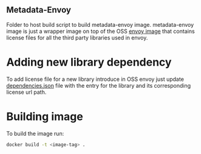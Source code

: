 ## Metadata-Envoy

Folder to host build script to build metadata-envoy image. metadata-envoy image
is just a wrapper image on top of the OSS [envoy image](https://github.com/envoyproxy/envoy)
that contains license files for all the third party libraries used in envoy.

# Adding new library dependency

To add license file for a new library introduce in OSS envoy just update [dependencies.json](./dependencies.json)
file with the entry for the library and its corresponding license url path.

# Building image

To build the image run:

```bash
docker build -t <image-tag> .
```